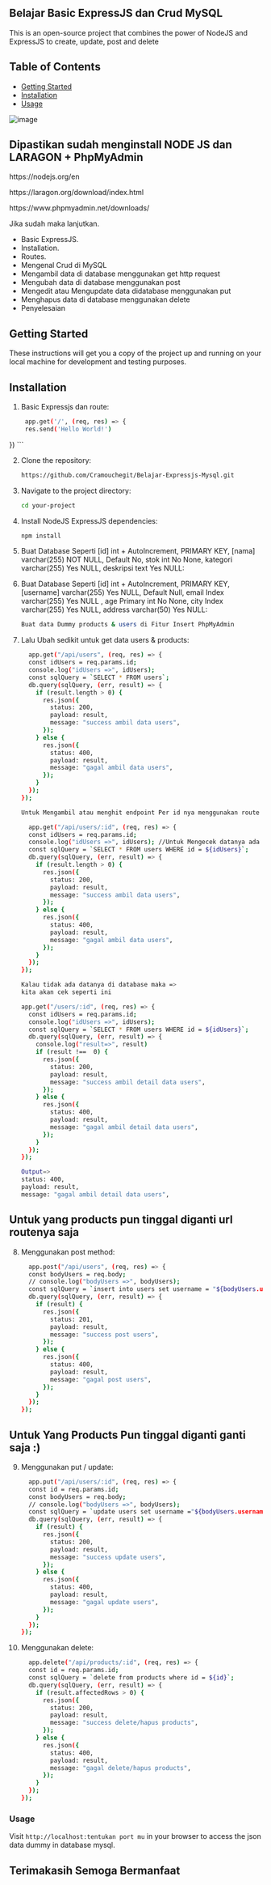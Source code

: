 ## Belajar Basic ExpressJS dan Crud MySQL

This is an open-source project that combines the power of NodeJS and ExpressJS to create, update, post and delete

## Table of Contents

- [Getting Started](#getting-started)
- [Installation](#installation)
- [Usage](#usage)

![image](https://avatars.githubusercontent.com/u/124861834?v=4)

## Dipastikan sudah menginstall NODE JS dan LARAGON + PhpMyAdmin
<p>https://nodejs.org/en</p>
<p>https://laragon.org/download/index.html</p>
<p>https://www.phpmyadmin.net/downloads/</p>
Jika sudah maka lanjutkan.

- Basic ExpressJS.
- Installation.
- Routes.
- Mengenal Crud di MySQL
- Mengambil data di database menggunakan get http request
- Mengubah data di database menggunakan post
- Mengedit atau Mengupdate data didatabase menggunakan put
- Menghapus data di database menggunakan delete
- Penyelesaian

## Getting Started

These instructions will get you a copy of the project up and running on your local machine for development and testing purposes.


## Installation

1. Basic Expressjs dan route:
   ```bash
    app.get('/', (req, res) => {
    res.send('Hello World!')
  })
    ```

2. Clone the repository:

    ```bash
    https://github.com/Cramouchegit/Belajar-Expressjs-Mysql.git
    ```

3. Navigate to the project directory:

    ```bash
    cd your-project
    ```

4. Install NodeJS ExpressJS dependencies:

    ```bash
    npm install
    ```

5. Buat Database Seperti [id] int + AutoIncrement, PRIMARY KEY, [nama] varchar(255) NOT NULL, Default No, stok int	No	None, kategori	varchar(255) Yes	NULL, deskripsi	text	Yes	NULL:
6. Buat Database Seperti [id] int + AutoIncrement, PRIMARY KEY, [username] varchar(255) Yes NULL, Default Null, email Index	varchar(255) Yes	NULL	, age Primary	int	No	None, city Index varchar(255) Yes	NULL, address	varchar(50)	Yes	NULL:

    ```bash
    Buat data Dummy products & users di Fitur Insert PhpMyAdmin
    ```

7. Lalu Ubah sedikit untuk get data users & products:

    ```bash
	  app.get("/api/users", (req, res) => {
	  const idUsers = req.params.id;
	  console.log("idUsers =>", idUsers);
	  const sqlQuery = `SELECT * FROM users`;
	  db.query(sqlQuery, (err, result) => {
	    if (result.length > 0) {
	      res.json({
	        status: 200,
	        payload: result,
	        message: "success ambil data users",
	      });
	    } else {
	      res.json({
	        status: 400,
	        payload: result,
	        message: "gagal ambil data users",
	      });
	    }
	  });
	});

	Untuk Mengambil atau menghit endpoint Per id nya menggunakan route seperti ini =>
	
	  app.get("/api/users/:id", (req, res) => {
	  const idUsers = req.params.id;
	  console.log("idUsers =>", idUsers); //Untuk Mengecek datanya ada atau tidak
	  const sqlQuery = `SELECT * FROM users WHERE id = ${idUsers}`;
	  db.query(sqlQuery, (err, result) => {
	    if (result.length > 0) {
	      res.json({
	        status: 200,
	        payload: result,
	        message: "success ambil data users",
	      });
	    } else {
	      res.json({
	        status: 400,
	        payload: result,
	        message: "gagal ambil data users",
	      });
	    }
	  });
	});
    ```
    ```bash
	Kalau tidak ada datanya di database maka =>
	kita akan cek seperti ini
	
	app.get("/users/:id", (req, res) => {
	  const idUsers = req.params.id;
	  console.log("idUsers =>", idUsers);
	  const sqlQuery = `SELECT * FROM users WHERE id = ${idUsers}`;
	  db.query(sqlQuery, (err, result) => {
		console.log("result=>", result)
	    if (result !==  0) {
	      res.json({
	        status: 200,
	        payload: result,
	        message: "success ambil detail data users",
	      });
	    } else {
	      res.json({
	        status: 400,
	        payload: result,
	        message: "gagal ambil detail data users",
	      });
	    }
	  });
	});
	
	Output=>
	status: 400,
	payload: result,
	message: "gagal ambil detail data users",
    ```
    
## Untuk yang products pun tinggal diganti url routenya saja 
    
8. Menggunakan post method:

    ```bash
	  app.post("/api/users", (req, res) => {
	  const bodyUsers = req.body;
	  // console.log("bodyUsers =>", bodyUsers);
	  const sqlQuery = `insert into users set username = "${bodyUsers.username}",email = "${bodyUsers.email}",age = ${bodyUsers.age},city = "${bodyUsers.city}",address = "${bodyUsers.address}"`;
	  db.query(sqlQuery, (err, result) => {
	    if (result) {
	      res.json({
	        status: 201,
	        payload: result,
	        message: "success post users",
	      });
	    } else {
	      res.json({
	        status: 400,
	        payload: result,
	        message: "gagal post users",
	      });
	    }
	  });
	});
    ```

## Untuk Yang Products Pun tinggal diganti ganti saja :)

9. Menggunakan put / update:

    ```bash
	  app.put("/api/users/:id", (req, res) => {
	  const id = req.params.id;
	  const bodyUsers = req.body;
	  // console.log("bodyUsers =>", bodyUsers);
	  const sqlQuery = `update users set username ="${bodyUsers.username}",email= "${bodyUsers.email}", age = ${bodyUsers.age}, city= "${bodyUsers.city}", address= "${bodyUsers.address}" where id = ${id}`;
	  db.query(sqlQuery, (err, result) => {
	    if (result) {
	      res.json({
	        status: 200,
	        payload: result,
	        message: "success update users",
	      });
	    } else {
	      res.json({
	        status: 400,
	        payload: result,
	        message: "gagal update users",
	      });
	    }
	  });
	});
    ```

10. Menggunakan delete:

    ```bash
	  app.delete("/api/products/:id", (req, res) => {
	  const id = req.params.id;
	  const sqlQuery = `delete from products where id = ${id}`;
	  db.query(sqlQuery, (err, result) => {
	    if (result.affectedRows > 0) {
	      res.json({
	        status: 200,
	        payload: result,
	        message: "success delete/hapus products",
	      });
	    } else {
	      res.json({
	        status: 400,
	        payload: result,
	        message: "gagal delete/hapus products",
	      });
	    }
	  });
	});
    ```

### Usage

Visit `http://localhost:tentukan port mu` in your browser to access the json data dummy in database mysql.

## Terimakasih Semoga Bermanfaat
